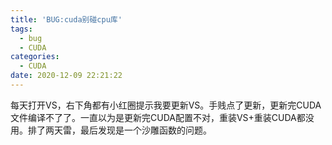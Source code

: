 ```yaml
---
title: 'BUG:cuda别碰cpu库'
tags:
  - bug
  - CUDA
categories:
  - CUDA
date: 2020-12-09 22:21:22
---
```



每天打开VS，右下角都有小红圈提示我要更新VS。手贱点了更新，更新完CUDA文件编译不了了。一直以为是更新完CUDA配置不对，重装VS+重装CUDA都没用。排了两天雷，最后发现是一个沙雕函数的问题。

<!--more-->